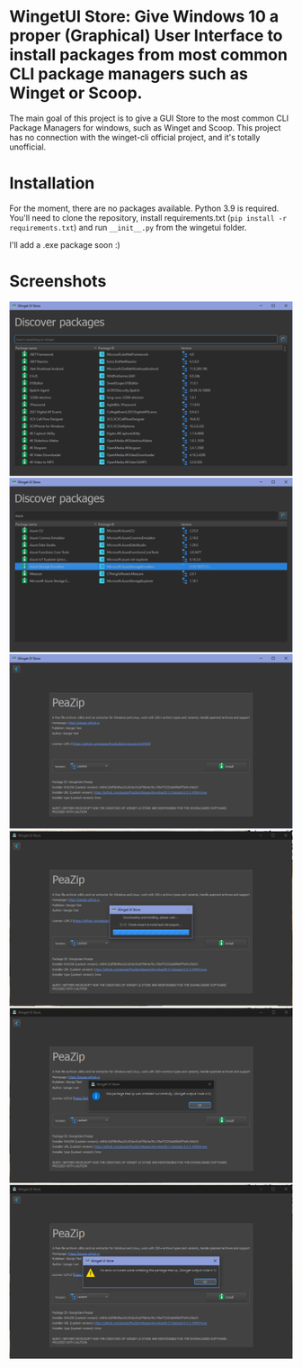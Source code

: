 # WingetUI Store: Give Windows 10 a proper (Graphical) User Interface to install packages from most common CLI package managers such as Winget or Scoop.
The main goal of this project is to give a GUI Store to the most common CLI Package Managers for windows, such as Winget and Scoop.
This project has no connection with the winget-cli official project, and it's totally unofficial.

# Installation
For the moment, there are no packages available. Python 3.9 is required. You'll need to clone the repository, install requirements.txt (`pip install -r requirements.txt`) and run `__init__.py` from the wingetui folder.

I'll add a .exe package soon :)

# Screenshots
![alt text](/media/winget_1.png)
![alt text](/media/winget_2.png)
![alt text](/media/winget_3.png)
![alt text](/media/winget_4.png)
![alt text](/media/winget_6.png)
![alt text](/media/winget_5.png)
